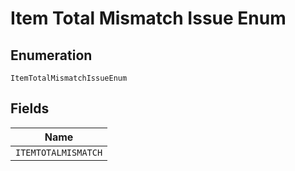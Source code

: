 
# Item Total Mismatch Issue Enum

## Enumeration

`ItemTotalMismatchIssueEnum`

## Fields

| Name |
|  --- |
| `ITEMTOTALMISMATCH` |

